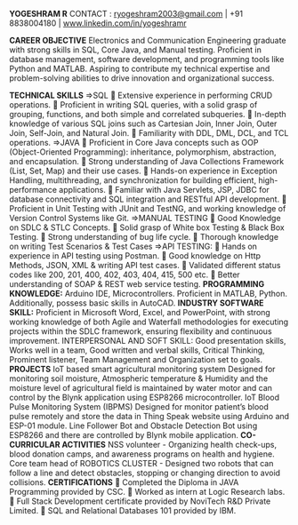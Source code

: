 
**YOGESHRAM R** 
            CONTACT :   ryogeshram2003@gmail.com | +91 8838004180 | www.linkedin.com/in/yogeshramr
    
**CAREER OBJECTIVE**
Electronics and Communication Engineering graduate with strong skills in SQL, Core Java, and Manual testing. Proficient in database
management, software development, and programming tools like Python and MATLAB. Aspiring to contribute my technical expertise and
problem-solving abilities to drive innovation and organizational success.

**TECHNICAL SKILLS**
=>SQL
 Extensive experience in performing CRUD operations.
 Proficient in writing SQL queries, with a solid grasp of grouping, functions, and both simple and correlated subqueries.
 In-depth knowledge of various SQL joins such as Cartesian Join, Inner Join, Outer Join, Self-Join, and Natural Join.
 Familiarity with DDL, DML, DCL, and TCL operations.
=>JAVA
 Proficient in Core Java concepts such as OOP (Object-Oriented Programming): inheritance, polymorphism, abstraction, and encapsulation.
 Strong understanding of Java Collections Framework (List, Set, Map) and their use cases.
 Hands-on experience in Exception Handling, multithreading, and synchronization for building efficient, high-performance applications.
 Familiar with Java Servlets, JSP, JDBC for database connectivity and SQL integration and RESTful API development.
 Proficient in Unit Testing with JUnit and TestNG, and working knowledge of Version Control Systems like Git.
=>MANUAL TESTING
 Good Knowledge on SDLC & STLC Concepts.
 Solid grasp of White box Testing & Black Box Testing.
 Strong understanding of bug life cycle.
 Thorough knowledge on writing Test Scenarios & Test Cases
=>API TESTING:
 Hands on experience in API testing using Postman.
 Good knowledge on Http Methods, JSON, XML & writing API test cases.
 Validated different status codes like 200, 201, 400, 402, 403, 404, 415, 500 etc.
 Better understanding of SOAP & REST web service testing.
**PROGRAMMING KNOWLEDGE:**
Arduino IDE, Microcontrollers. Proficient in MATLAB, Python. Additionally, possess basic skills in AutoCAD.
**INDUSTRY SOFTWARE SKILL:**
Proficient in Microsoft Word, Excel, and PowerPoint, with strong working knowledge of both Agile and Waterfall methodologies for executing projects within the SDLC framework, ensuring flexibility and continuous improvement.
INTERPERSONAL AND SOFT SKILL:
Good presentation skills, Works well in a team, Good written and verbal skills, Critical Thinking, Prominent listener, Team Management and Organization set to goals.
**PROJECTS**
IoT based smart agricultural monitoring system Designed for monitoring soil moisture, Atmospheric temperature & Humidity and the moisture level of agricultural field is maintained by water motor and can control by the Blynk application using ESP8266 microcontroller.
IoT Blood Pulse Monitoring System (IBPMS) Designed for monitor patient’s blood pulse remotely and store the data in Thing Speak website using Arduino and ESP-01 module.
Line Follower Bot and Obstacle Detection Bot using ESP8266 and there are controlled by Blynk mobile application.
**CO-CURRICULAR ACTIVITIES**
NSS volunteer - Organizing health check-ups, blood donation camps, and awareness programs on health and hygiene.
Core team head of ROBOTICS CLUSTER - Designed two robots that can follow a line and detect obstacles, stopping or changing direction
to avoid collisions.
**CERTIFICATIONS**
 Completed the Diploma in JAVA Programming provided by CSC.
 Worked as intern at Logic Research labs.
 Full Stack Development certificate provided by NoviTech R&D Private Limited.
 SQL and Relational Databases 101 provided by IBM.
